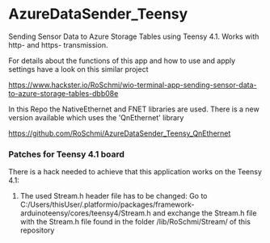 # AzureDataSender_Teensy

Sending Sensor Data to Azure Storage Tables using Teensy 4.1.
Works with http- and https- transmission.

For details about the functions of this app and how to use and apply settings have a look on this similar project

https://www.hackster.io/RoSchmi/wio-terminal-app-sending-sensor-data-to-azure-storage-tables-dbb08e

In this Repo the NativeEthernet and FNET libraries are used.
There is a new version available which uses the 'QnEthernet' library

https://github.com/RoSchmi/AzureDataSender_Teensy_QnEthernet

### Patches for Teensy 4.1 board
There is a hack needed to achieve that this application works on the Teensy 4.1:
1) The used Stream.h header file has to be changed:
   Go to C:/Users/thisUser/.platformio/packages/framework-arduinoteensy/cores/teensy4/Stream.h
   and exchange the Stream.h file with the Stream.h file found in the folder /lib/RoSchmi/Stream/ of this repository
   

   
  

